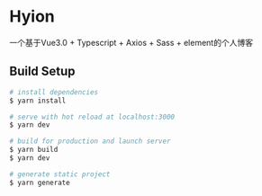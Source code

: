 # Hyion

一个基于Vue3.0 + Typescript + Axios + Sass + element的个人博客

## Build Setup

```bash
# install dependencies
$ yarn install

# serve with hot reload at localhost:3000
$ yarn dev

# build for production and launch server
$ yarn build
$ yarn dev

# generate static project
$ yarn generate
```
